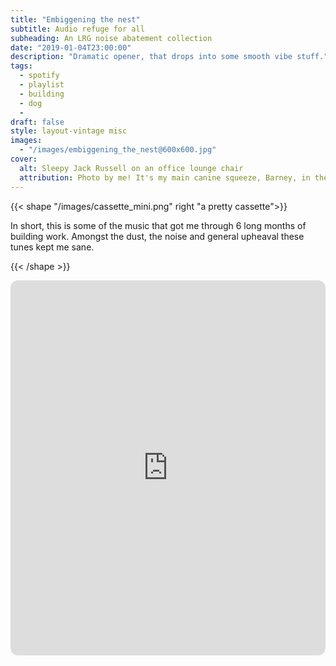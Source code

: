 ```yaml
---
title: "Embiggening the nest"
subtitle: Audio refuge for all
subheading: An LRG noise abatement collection
date: "2019-01-04T23:00:00"
description: "Dramatic opener, that drops into some smooth vibe stuff."
tags:
  - spotify
  - playlist
  - building
  - dog
  -
draft: false
style: layout-vintage misc
images:
  - "/images/embiggening_the_nest@600x600.jpg"
cover:
  alt: Sleepy Jack Russell on an office lounge chair
  attribution: Photo by me! It's my main canine squeeze, Barney, in the days when we had an office.
---
```


{{< shape "/images/cassette_mini.png" right "a pretty cassette">}}

In short, this is some of the music that got me through 6 long months of building work. Amongst the dust, the noise and general upheaval these tunes kept me sane.

{{< /shape >}}

<iframe style="border-radius:12px" src="https://open.spotify.com/embed/playlist/5nhKItOhFwnPO6fefs0aRh?utm_source=generator&theme=0" width="100%" height="600" frameBorder="0" allowfullscreen="" allow="autoplay; clipboard-write; encrypted-media; fullscreen; picture-in-picture" loading="lazy"></iframe>